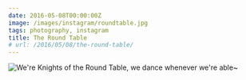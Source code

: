```yaml
---
date: 2016-05-08T00:00:00Z
image: /images/instagram/roundtable.jpg
tags: photography, instagram
title: The Round Table
# url: /2016/05/08/the-round-table/
---
```


![We're Knights of the Round Table, we dance whenever we're able~](/images/instagram/roundtable.jpg)